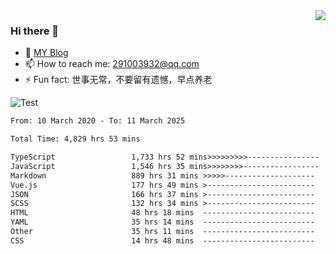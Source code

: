 <img align='right' src='https://github-readme-stats.vercel.app/api?username=niaogege&show_icons=true&theme=radical'/>

### Hi there 👋

- 🌱 [MY Blog](https://bythewayer.com/)
- 📫 How to reach me: 291003932@qq.com
- ⚡ Fun fact:  世事无常，不要留有遗憾，早点养老

![Test](https://github-readme-stats.vercel.app/api/top-langs/?username=niaogege&layout=compact)

<!--START_SECTION:waka-->

```txt
From: 10 March 2020 - To: 11 March 2025

Total Time: 4,829 hrs 53 mins

TypeScript                 1,733 hrs 52 mins>>>>>>>>>----------------   35.90 %
JavaScript                 1,546 hrs 35 mins>>>>>>>>-----------------   32.02 %
Markdown                   889 hrs 31 mins >>>>>--------------------   18.42 %
Vue.js                     177 hrs 49 mins >------------------------   03.68 %
JSON                       166 hrs 37 mins >------------------------   03.45 %
SCSS                       132 hrs 34 mins >------------------------   02.75 %
HTML                       48 hrs 18 mins  -------------------------   01.00 %
YAML                       35 hrs 14 mins  -------------------------   00.73 %
Other                      35 hrs 11 mins  -------------------------   00.73 %
CSS                        14 hrs 48 mins  -------------------------   00.31 %
```

<!--END_SECTION:waka-->
